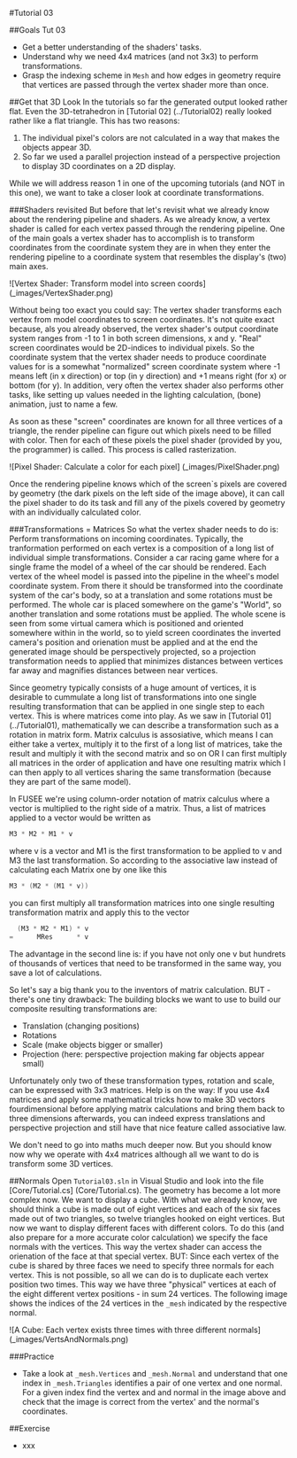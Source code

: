 #Tutorial 03

##Goals Tut 03
 - Get a better understanding of the shaders' tasks.
 - Understand why we need 4x4 matrices (and not 3x3) to perform transformations.
 - Grasp the indexing scheme in `Mesh` and how edges in geometry require that vertices
   are passed through the vertex shader more than once.
 
##Get that 3D Look
In the tutorials so far the generated output looked rather flat. Even the 3D-tetrahedron in [Tutorial 02] (../Tutorial02) really looked rather
like a flat triangle. This has two reasons:

 1. The individual pixel's colors are not calculated in a way that makes the objects appear 3D.
 2. So far we used a parallel projection instead of a perspective projection to display 3D coordinates on 
    a 2D display.

While we will address reason 1 in one of the upcoming tutorials (and NOT in this one), we want to take a closer look at coordinate transformations.

###Shaders revisited
But before that let's revisit what we already know about the rendering pipeline and shaders. As we already know, a vertex shader is called for each
vertex passed through the rendering pipeline. One of the main goals a vertex shader has to accomplish is to transform coordinates from the
coordinate system they are in when they enter the rendering pipeline to a coordinate system that resembles the display's (two) main axes. 

![Vertex Shader: Transform model into screen coords] (_images/VertexShader.png)

Without being too exact you could say: The vertex shader transforms each vertex from model coordinates to screen coordinates. It's not quite
exact because, als you already observed, the vertex shader's output coordinate system ranges from -1 to 1 in both screen dimensions, x and y. 
"Real" screen coordinates would be 2D-indices to individual pixels. So the coordinate system that the vertex shader needs to produce 
coordinate values for is a somewhat "normalized" screen coordinate system where -1 means left (in x direction) or top (in y direction) 
and +1 means right (for x) or bottom (for y). In addition, very often the vertex shader also performs other tasks, like setting up values
needed in the lighting calculation, (bone) animation, just to name a few.

As soon as these "screen" coordinates are known for all three vertices of a triangle, the render pipeline can figure out which pixels need to 
be filled with color. Then for each of these pixels the pixel shader (provided by you, the programmer) is called. This process is called rasterization.

![Pixel Shader: Calculate a color for each pixel] (_images/PixelShader.png)

Once the rendering pipeline knows which of the screen`s pixels are covered by geometry (the dark pixels on the left side of the image above),
it can call the pixel shader to do its task and fill any of the pixels covered by geometry with an individually calculated color.

###Transformations = Matrices
So what the vertex shader needs to do is: Perform transformations on incoming coordinates. Typically, the tranformation performed on each 
vertex is a composition of a long list of individual simple transformations. Consider a car racing game where for a single frame the model 
of a wheel of the car should be rendered. Each vertex of the wheel model is passed into the pipeline in  the wheel's model 
coordinate system. From there it should be transformed into the coordinate system of the car's body, so at a translation and 
some rotations must be performed. The whole car is placed somewhere on the game's "World", so another translation and some 
rotations must be applied. The whole scene is seen from some virtual camera which is positioned and oriented somewhere within in 
the world, so to yield screen coordinates the inverted camera's position and orienation must be applied and at the end the 
generated image should be perspectively projected, so a projection transformation needs to applied that minimizes distances 
between vertices far away and magnifies distances between near vertices.

Since geometry typically consists of a huge amount of vertices, it is desirable to cummulate a long list of transformations into
one single resulting transformation that can be applied in one single step to each vertex. This is where matrices come into play.
As we saw in [Tutorial 01] (../Tutorial01), mathematically we can describe a transformation such as a rotation in matrix form. 
Matrix calculus is assosiative, which means I can either take a vertex, multiply it to the first of a long list of matrices, take
the result and multiply it with the second matrix and so on OR I can first multiply all matrices in the order of application and
have one resulting matrix which I can then apply to all vertices sharing the same transformation (because they are part of the same
model).

In FUSEE we're using column-order notation of matrix calculus where a vector is multiplied to the right side of a matrix. Thus, 
a list of matrices applied to a vector would be written as
```C#
M3 * M2 * M1 * v
```
where v is a vector and M1 is the first transformation to be applied to v and M3 the last transformation. So according to the
associative law instead of calculating each Matrix one by one like this
```C#
M3 * (M2 * (M1 * v))
```
you can first multiply all transformation matrices into one single resulting transformation matrix and apply this to the vector
```C#
  (M3 * M2 * M1) * v
=      MRes      * v  
```
The advantage in the second line is: if you have not only one v but hundrets of thousands of vertices that need to be transformed in the same
way, you save a lot of calculations.

So let's say a big thank you to the inventors of matrix calculation. BUT - there's one tiny drawback: The building blocks we want to
use to build our composite resulting transformations are:
 - Translation (changing positions)
 - Rotations
 - Scale (make objects bigger or smaller)
 - Projection (here: perspective projection making far objects appear small)
 
Unfortunately only two of these transformation types, rotation and scale, can be expressed with 3x3 matrices. Help is on the way:
If you use 4x4 matrices and apply some mathematical tricks how to make 3D vectors fourdimensional before applying matrix
calculations and bring them back to three dimensions afterwards, you can indeed express translations and perspective projection and
still have that nice feature called associative law.

We don't need to go into maths much deeper now. But you should know now why we operate with 4x4 matrices
although all we want to do is transform some 3D vertices.

##Normals
Open `Tutorial03.sln` in Visual Studio and look into the file [Core/Tutorial.cs] (Core/Tutorial.cs). The geometry has become a lot more
complex now. We want to display a cube. With what we already know, we should think a cube is made out of eight vertices and each of the six 
faces made out of two triangles, so twelve triangles hooked on eight vertices. But now we want to display different faces with different 
colors. To do this (and also prepare for a more accurate color calculation) we specify the face normals with the vertices. This way
the vertex shader can access the orienation of the face at that special vertex. BUT: Since each vertex of the cube is shared by three
faces we need to specify three normals for each vertex. This is not possible, so all we can do is to duplicate each vertex position 
two times. This way we have three "physical" vertices at each of the eight different vertex positions - in sum 24 vertices. 
The following image shows the indices of the 24 vertices in the `_mesh` indicated by the respective normal. 

![A Cube: Each vertex exists three times with three different normals] (_images/VertsAndNormals.png)

###Practice
 - Take a look at `_mesh.Vertices` and `_mesh.Normal` and understand that one index in `_mesh.Triangles` identifies a pair of one vertex 
   and one normal. For a given index find  the vertex and and normal in the image above and check that the image is correct from the vertex' and the normal's coordinates.

##Exercise
 - xxx
